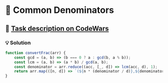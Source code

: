 # 📝 Common Denominators

## 🔗 [Task description on CodeWars](https://www.codewars.com/kata/54d7660d2daf68c619000d95)

### 💡 Solution

```javascript
function convertFrac(arr) {
    const gcd = (a, b) => (b === 0 ? a : gcd(b, a % b));
    const lcm = (a, b) => (a * b) / gcd(a, b);
    const denominator = arr.reduce((acc, [_, d]) => lcm(acc, d), 1);
    return arr.map(([n, d]) => `(${n * (denominator / d)},${denominator})`).join('');
}
```
